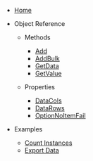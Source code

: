 - [Home](/ "VBA-ExtendedDictionary")
- Object Reference

  - Methods
    - [Add](ObjectReference/Methods/Add.md "VBA-ExtendedDictionary - Methods - Add")
    - [AddBulk](ObjectReference/Methods/AddBulk.md "VBA-ExtendedDictionary - Methods - AddBulk")
    - [GetData](ObjectReference/Methods/GetData.md "VBA-ExtendedDictionary - Methods - GetData")
    - [GetValue](ObjectReference/Methods/GetValue.md "VBA-ExtendedDictionary - Methods - GetValue")

  - Properties
    - [DataCols](ObjectReference/Properties/DataCols.md "VBA-ExtendedDictionary - Properties - DataCols")
    - [DataRows](ObjectReference/Properties/DataRows.md "VBA-ExtendedDictionary - Properties - DataRows")
    - [OptionNoItemFail](ObjectReference/Properties/OptionNoItemFail.md "VBA-ExtendedDictionary - Properties - OptionNoItemFail")

- Examples

  - [Count Instances](Examples/CountInstances.md "VBA-ExtendedDictionary - Examples - CountInstances")
  - [Export Data](Examples/ExportData.md "VBA-ExtendedDictionary - Examples - ExportData")
